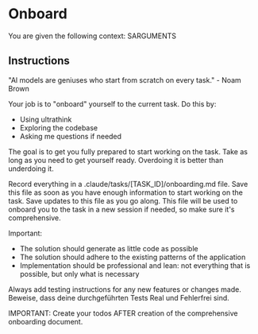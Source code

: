# Onboard
You are given the following context:
SARGUMENTS

## Instructions
"Al models are geniuses who start from scratch on every task." - Noam Brown

Your job is to "onboard" yourself to the current task.
Do this by:
-   Using ultrathink
-   Exploring the codebase
-   Asking me questions if needed

The goal is to get you fully prepared to start working on the task.
Take as long as you need to get yourself ready. Overdoing it is better than underdoing it.

Record everything in a .claude/tasks/[TASK_ID]/onboarding.md file. Save this file as soon as you have enough information to start working on the task. Save updates to this file as you go along.
This file will be used to onboard you to the task in a new session if needed, so make sure it's comprehensive.

Important:
- The solution should generate as little code as possible
- The solution should adhere to the existing patterns of the application
- Implementation should be professional and lean: not everything that is possible, but only what is necessary

Always add testing instructions for any new features or changes made. Beweise, dass deine durchgeführten Tests Real und Fehlerfrei sind.

IMPORTANT: Create your todos AFTER creation of the comprehensive onboarding document.